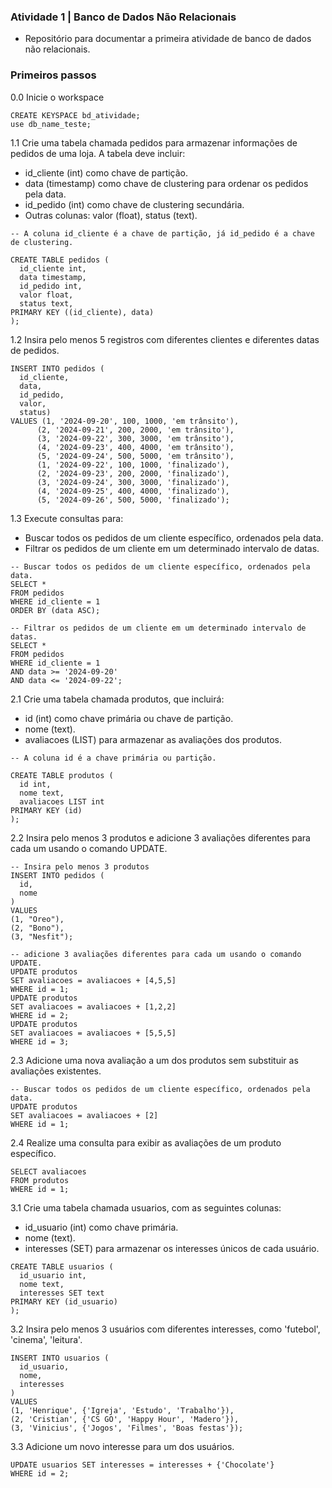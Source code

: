 ### Atividade 1 | Banco de Dados Não Relacionais

- Repositório para documentar a primeira atividade de banco de dados não relacionais.

### Primeiros passos

0.0 Inicie o workspace
```cql
CREATE KEYSPACE bd_atividade;
use db_name_teste;
```
1.1 Crie uma tabela chamada pedidos para armazenar informações de pedidos de uma loja. A tabela deve incluir:
- id_cliente (int) como chave de partição.
- data (timestamp) como chave de clustering para ordenar os pedidos pela data.
- id_pedido (int) como chave de clustering secundária.
- Outras colunas: valor (float), status (text).

```cql
-- A coluna id_cliente é a chave de partição, já id_pedido é a chave de clustering.

CREATE TABLE pedidos (
  id_cliente int,
  data timestamp,
  id_pedido int,
  valor float,
  status text,
PRIMARY KEY ((id_cliente), data)
);
```

1.2 Insira pelo menos 5 registros com diferentes clientes e diferentes datas de  pedidos.

```cql
INSERT INTO pedidos (
  id_cliente,
  data,
  id_pedido,
  valor,
  status)
VALUES (1, '2024-09-20', 100, 1000, 'em trânsito'),
      (2, '2024-09-21', 200, 2000, 'em trânsito'),
      (3, '2024-09-22', 300, 3000, 'em trânsito'),
      (4, '2024-09-23', 400, 4000, 'em trânsito'),
      (5, '2024-09-24', 500, 5000, 'em trânsito'),
      (1, '2024-09-22', 100, 1000, 'finalizado'),
      (2, '2024-09-23', 200, 2000, 'finalizado'),
      (3, '2024-09-24', 300, 3000, 'finalizado'),
      (4, '2024-09-25', 400, 4000, 'finalizado'),
      (5, '2024-09-26', 500, 5000, 'finalizado');
```

1.3 Execute consultas para:
- Buscar todos os pedidos de um cliente específico, ordenados pela data.
- Filtrar os pedidos de um cliente em um determinado intervalo de datas.

```cql
-- Buscar todos os pedidos de um cliente específico, ordenados pela data.
SELECT *
FROM pedidos
WHERE id_cliente = 1
ORDER BY (data ASC);
```

```cql
-- Filtrar os pedidos de um cliente em um determinado intervalo de datas.
SELECT *
FROM pedidos
WHERE id_cliente = 1
AND data >= '2024-09-20'
AND data <= '2024-09-22';
```

2.1 Crie uma tabela chamada produtos, que incluirá:
- id (int) como chave primária ou chave de partição.
- nome (text).
- avaliacoes (LIST<int>) para armazenar as avaliações dos produtos.

```cql
-- A coluna id é a chave primária ou partição.

CREATE TABLE produtos (
  id int,
  nome text,
  avaliacoes LIST int
PRIMARY KEY (id)
);
```

2.2 Insira pelo menos 3 produtos e adicione 3 avaliações diferentes para cada um 
usando o comando UPDATE.

```cql
-- Insira pelo menos 3 produtos
INSERT INTO pedidos (
  id,
  nome
)
VALUES
(1, "Oreo"),
(2, "Bono"),
(3, "Nesfit");
```

```cql
-- adicione 3 avaliações diferentes para cada um usando o comando UPDATE.
UPDATE produtos
SET avaliacoes = avaliacoes + [4,5,5]
WHERE id = 1;
UPDATE produtos
SET avaliacoes = avaliacoes + [1,2,2]
WHERE id = 2;
UPDATE produtos
SET avaliacoes = avaliacoes + [5,5,5]
WHERE id = 3;
```

2.3 Adicione uma nova avaliação a um dos produtos sem substituir as avaliações existentes.
```cql
-- Buscar todos os pedidos de um cliente específico, ordenados pela data.
UPDATE produtos
SET avaliacoes = avaliacoes + [2]
WHERE id = 1;
```

2.4 Realize uma consulta para exibir as avaliações de um produto específico.

```cql
SELECT avaliacoes
FROM produtos
WHERE id = 1;
```

3.1 Crie uma tabela chamada usuarios, com as seguintes colunas:
- id_usuario (int) como chave primária.
- nome (text).
- interesses (SET<text>) para armazenar os interesses únicos de cada usuário.

```cql
CREATE TABLE usuarios (
  id_usuario int,
  nome text,
  interesses SET text
PRIMARY KEY (id_usuario)
);
```

3.2 Insira pelo menos 3 usuários com diferentes interesses, como 'futebol', 'cinema', 'leitura'.

```cql
INSERT INTO usuarios (
  id_usuario,
  nome,
  interesses
)
VALUES
(1, 'Henrique', {'Igreja', 'Estudo', 'Trabalho'}),
(2, 'Cristian', {'CS GO', 'Happy Hour', 'Madero'}),
(3, 'Vinicius', {'Jogos', 'Filmes', 'Boas festas'});
```

3.3 Adicione um novo interesse para um dos usuários.
```cql
UPDATE usuarios SET interesses = interesses + {'Chocolate'}
WHERE id = 2;
```

